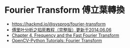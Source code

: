 # Fourier Transform 傅立葉轉換

* https://hackmd.io/@sysprog/fourier-transform
* [傅里叶分析之掐死教程（完整版）更新于2014.06.06](https://zhuanlan.zhihu.com/p/19763358)
* [Chapter 4. Frequency and the Fast Fourier Transform](https://www.oreilly.com/library/view/elegant-scipy/9781491922927/ch04.html)
* [OpenCV-Python Tutorials: Fourier Transform](https://opencv-python-tutroals.readthedocs.io/en/latest/py_tutorials/py_imgproc/py_transforms/py_fourier_transform/py_fourier_transform.html)

